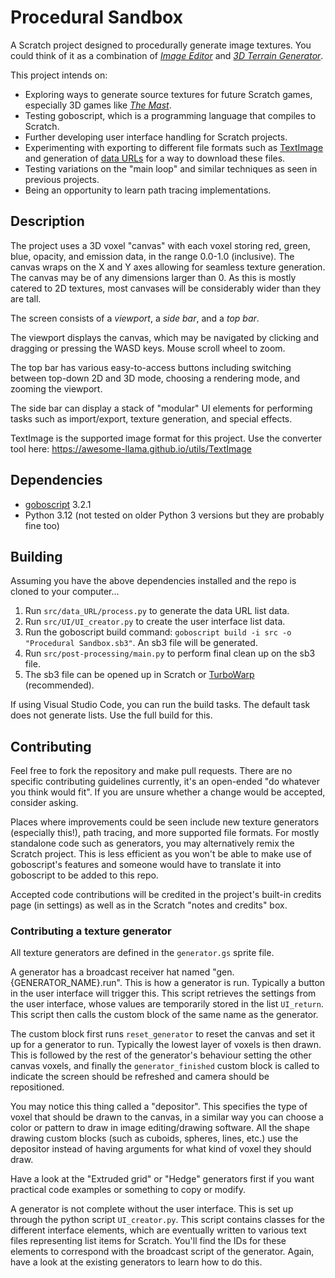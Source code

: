 # Procedural Sandbox

A Scratch project designed to procedurally generate image textures. You could think of it as a combination of *[Image Editor](https://scratch.mit.edu/projects/552647396/)* and *[3D Terrain Generator](https://scratch.mit.edu/projects/600000129/)*.

This project intends on:

- Exploring ways to generate source textures for future Scratch games, especially 3D games like *[The Mast](https://scratch.mit.edu/projects/861541218/)*.
- Testing goboscript, which is a programming language that compiles to Scratch.
- Further developing user interface handling for Scratch projects.
- Experimenting with exporting to different file formats such as [TextImage](https://github.com/awesome-llama/TextImage) and generation of [data URLs](https://developer.mozilla.org/en-US/docs/Web/URI/Reference/Schemes/data) for a way to download these files.
- Testing variations on the "main loop" and similar techniques as seen in previous projects.
- Being an opportunity to learn path tracing implementations.


## Description

The project uses a 3D voxel "canvas" with each voxel storing red, green, blue, opacity, and emission data, in the range 0.0-1.0 (inclusive). The canvas wraps on the X and Y axes allowing for seamless texture generation. The canvas may be of any dimensions larger than 0. As this is mostly catered to 2D textures, most canvases will be considerably wider than they are tall.

The screen consists of a *viewport*, a *side bar*, and a *top bar*. 

The viewport displays the canvas, which may be navigated by clicking and dragging or pressing the WASD keys. Mouse scroll wheel to zoom.

The top bar has various easy-to-access buttons including switching between top-down 2D and 3D mode, choosing a rendering mode, and zooming the viewport.

The side bar can display a stack of "modular" UI elements for performing tasks such as import/export, texture generation, and special effects.

TextImage is the supported image format for this project. Use the converter tool here: https://awesome-llama.github.io/utils/TextImage


## Dependencies

- [goboscript](https://github.com/aspizu/goboscript/releases/tag/v3.2.1) 3.2.1
- Python 3.12 (not tested on older Python 3 versions but they are probably fine too)


## Building

Assuming you have the above dependencies installed and the repo is cloned to your computer...

1. Run `src/data_URL/process.py` to generate the data URL list data.
2. Run `src/UI/UI_creator.py` to create the user interface list data.
3. Run the goboscript build command: `goboscript build -i src -o "Procedural Sandbox.sb3"`. An sb3 file will be generated.
4. Run `src/post-processing/main.py` to perform final clean up on the sb3 file. 
5. The sb3 file can be opened up in Scratch or [TurboWarp](https://turbowarp.org/) (recommended).

If using Visual Studio Code, you can run the build tasks. The default task does not generate lists. Use the full build for this.


## Contributing

Feel free to fork the repository and make pull requests. There are no specific contributing guidelines currently, it's an open-ended "do whatever you think would fit". If you are unsure whether a change would be accepted, consider asking.

Places where improvements could be seen include new texture generators (especially this!), path tracing, and more supported file formats. For mostly standalone code such as generators, you may alternatively remix the Scratch project. This is less efficient as you won't be able to make use of goboscript's features and someone would have to translate it into goboscript to be added to this repo.

Accepted code contributions will be credited in the project's built-in credits page (in settings) as well as in the Scratch "notes and credits" box.


### Contributing a texture generator

All texture generators are defined in the `generator.gs` sprite file.

A generator has a broadcast receiver hat named "gen.{GENERATOR_NAME}.run". This is how a generator is run. Typically a button in the user interface will trigger this. This script retrieves the settings from the user interface, whose values are temporarily stored in the list `UI_return`. This script then calls the custom block of the same name as the generator.

The custom block first runs `reset_generator` to reset the canvas and set it up for a generator to run. Typically the lowest layer of voxels is then drawn. This is followed by the rest of the generator's behaviour setting the other canvas voxels, and finally the `generator_finished` custom block is called to indicate the screen should be refreshed and camera should be repositioned.

You may notice this thing called a "depositor". This specifies the type of voxel that should be drawn to the canvas, in a similar way you can choose a color or pattern to draw in image editing/drawing software. All the shape drawing custom blocks (such as cuboids, spheres, lines, etc.) use the depositor instead of having arguments for what kind of voxel they should draw.

Have a look at the "Extruded grid" or "Hedge" generators first if you want practical code examples or something to copy or modify.

A generator is not complete without the user interface. This is set up through the python script `UI_creator.py`. This script contains classes for the different interface elements, which are eventually written to various text files representing list items for Scratch. You'll find the IDs for these elements to correspond with the broadcast script of the generator. Again, have a look at the existing generators to learn how to do this.
